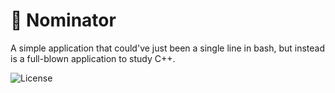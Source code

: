# 🦣 Nominator

A simple application that could've just been a single line in bash, but instead is a full-blown application to study C++.

![License](https://img.shields.io/github/license/tacosontitan/nominator?logo=github&style=for-the-badge)